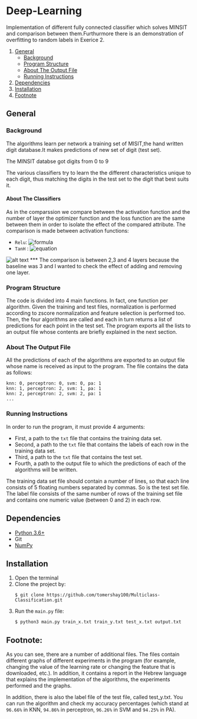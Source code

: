 # Deep-Learning
Implementation of different fully connected classifier which solves MINSIT and comparison between them.Furthurmore there is an demonstration of overfitting to random labels in Exerice 2.

1. [General](#General)
    - [Background](#background)
    - [Program Structure](https://github.com/tomershay100/Multiclass-Classification/blob/main/README.md#program-structure)
    - [About The Output File](https://github.com/tomershay100/Multiclass-Classification/blob/main/README.md#about-the-output-file)
    - [Running Instructions](https://github.com/tomershay100/Multiclass-Classification/blob/main/README.md#running-instructions)
2. [Dependencies](#dependencies) 
3. [Installation](#installation)
4. [Footnote](#footnote)

## General

### Background
The algorithms learn per network a training set of MISIT,the hand written digit database.It makes predictions of new set of digit (test set).

The MINSIT databse got digits from 0 to 9

The various classifiers try to learn the the different characteristics unique to each digit, thus matching the digits in the test set to the digit that best suits it.

#### About The Classifiers
As in the comparssion we compare between the activation function and the number of layer the optimizer function and the loss function are the same between them in order to isolate the effect of the compared attribute. The comparison is made between activation functions:
* ```Relu```: 
![formula](https://render.githubusercontent.com/render/math?math=\color{black}\large{Relu(x)=max(0,x)})	
* ```TanH``` : 
![equation](https://wikimedia.org/api/rest_v1/media/math/render/svg/f8e81902c8d71b06c246769bad0fe17c9cf1efd9)


![alt text](https://i.imgur.com/lTGxBYP.png)
	***
The comparison is between 2,3 and 4 layers because the baseline was 3 and I wanted to check the effect of adding and removing one layer.
 
### Program Structure
The code is divided into 4 main functions. In fact, one function per algorithm. Given the training and test files, normalization is performed according to zscore normalization and feature selection is performed too. Then, the four algorithms are called and each in turn returns a list of predictions for each point in the test set. The program exports all the lists to an output file whose contents are briefly explained in the next section.

### About The Output File
All the predictions of each of the algorithms are exported to an output file whose name is received as input to the program. The file contains the data as follows:
```
knn: 0, perceptron: 0, svm: 0, pa: 1
knn: 1, perceptron: 2, svm: 1, pa: 1
knn: 2, perceptron: 2, svm: 2, pa: 1
...
```

### Running Instructions
In order to run the program, it must provide 4 arguments:
* First, a path to the ```txt``` file that contains the training data set.
* Second, a path to the ```txt``` file that contains the labels of each row in the training data set.
* Third, a path to the ```txt``` file that contains the test set.
* Fourth, a path to the output file to which the predictions of each of the algorithms will be written.

The training data set file should contain a number of lines, so that each line consists of 5 floating numbers separated by commas. So is the test set file. The label file consists of the same number of rows of the training set file and contains one numeric value (between 0 and 2) in each row.

## Dependencies
* [Python 3.6+](https://www.python.org/downloads/)
* Git
* [NumPy](https://numpy.org/install/)

## Installation

1. Open the terminal
2. Clone the project by:
	```
	$ git clone https://github.com/tomershay100/Multiclass-Classification.git
	```	
3. Run the ```main.py``` file:
	```
	$ python3 main.py train_x.txt train_y.txt test_x.txt output.txt
	 ```
	 
	 
## Footnote:
As you can see, there are a number of additional files. The files contain different graphs of different experiments in the program (for example, changing the value of the learning rate or changing the feature that is downloaded, etc.). In addition, it contains a report in the Hebrew language that explains the implementation of the algorithms, the experiments performed and the graphs.	 

In addition, there is also the label file of the test file, called test_y.txt. You can run the algorithm and check my accuracy percentages (which stand at ```96.66%``` in KNN, ```94.86%``` in perceptron, ```96.26%``` in SVM and ```94.25%``` in PA).
